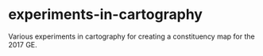 # experiments-in-cartography
Various experiments in cartography for creating a constituency map for the 2017 GE.
